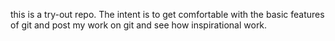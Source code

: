 this is a try-out repo. The intent is to get comfortable with the basic features of git and post my work on git and see how inspirational work.
